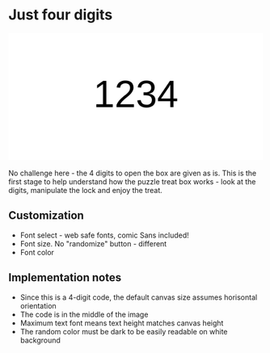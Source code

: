 # Just four digits

![Example](just_four_digits_1234.png)

No challenge here - the 4 digits to open the box are given as is. This is the first stage to help understand how the puzzle treat box works - look at the digits, manipulate the lock and enjoy the treat.

## Customization
- Font select - web safe fonts, comic Sans included!
- Font size. No "randomize" button - different
- Font color

## Implementation notes
- Since this is a 4-digit code, the default canvas size assumes horisontal orientation
- The code is in the middle of the image
- Maximum text font means text height matches canvas height
- The random color must be dark to be easily readable on white background
